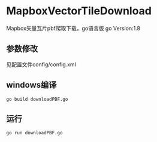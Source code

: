 # MapboxVectorTileDownload
Mapbox矢量瓦片pbf爬取下载，go语言版
go Version:1.8

## 参数修改
见配置文件config/config.xml

## windows编译
```
go build downloadPBF.go
```

## 运行
```
go run downloadPBF.go
```